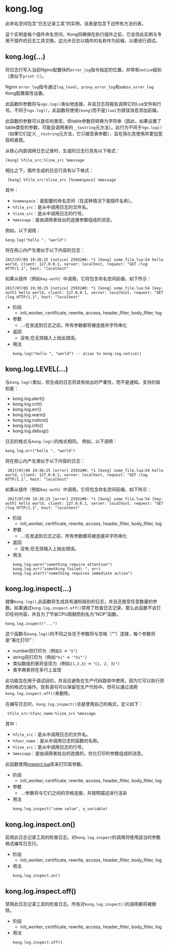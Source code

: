 # kong.log

此命名空间包含“日志记录工具”的实例，该表是包含下述所有方法的表。

这个实例是每个插件命名空间，Kong将确保在执行插件之前，它会将此实例与专用于插件的日志工具交换。这允许日志以插件的名称作为前缀，以便进行调试。

## kong.log(…)

将日志行写入当前Nginx配置块的`error_log`指令指定的位置，并带有`notice`级别（类似于`print（）`）。

Nginx `error_log`指令通过`log_level`，`proxy_error_log`和`admin_error_log` Kong配置属性设置。

此函数的参数将与`ngx.log()`类似地连接，并且日志将报告调用它的Lua文件和行号。不同于`ngx.log()`，此函数将使用`[kong]`而不是`[lua]`为错误消息添加前缀。

此函数的参数可以是任何类型，但table参数将转换为字符串（因此，如果设置了table类型的参数，可能会调用表的`__tostring`元方法）。此行为不同于`ngx.log()`（如果它们定义`__tostring`元方法，它只接受表参数），旨在简化其使用并更加宽容和直观。

从核心内部调用日志记录时，生成的日志行具有以下格式：
```
[kong] %file_src:%line_src %message
```
相比之下，插件生成的日志行具有以下格式：
```
 [kong] %file_src:%line_src [%namespace] %message
```

其中：

- `%namespace`：是配置的命名空间（在这种情况下是插件名称）。
- `%file_src`：是从中调用日志的文件名。
- `%line_src`：是从中调用日志的行号。
- `%message`：是由调用者给出的连接参数组成的消息。

例如，以下调用：
```
kong.log("hello ", "world")
```

将在核心内产生类似于以下内容的日志：
```
2017/07/09 19:36:25 [notice] 25932#0: *1 [kong] some_file.lua:54 hello world, client: 127.0.0.1, server: localhost, request: "GET /log HTTP/1.1", host: "localhost"
```
如果从插件（例如`key-auth`）中调用，它将包含命名空间前缀，如下所示：
```
2017/07/09 19:36:25 [notice] 25932#0: *1 [kong] some_file.lua:54 [key-auth] hello world, client: 127.0.0.1, server: localhost, request: "GET /log HTTP/1.1", host: "localhost"
```

- 阶段
	- init_worker, certificate, rewrite, access, header_filter, body_filter, log
- 参数
	- ...:在发送到日志之前，所有参数都将被连接并字符串化
- 返回
	- 没有;在无效输入上抛出错误。
- 用法
	```
    kong.log("hello ", "world") -- alias to kong.log.notice()
    ```

## kong.log.LEVEL(…)

与`kong.log()`类似，但生成的日志将具有<level>给出的严重性，而不是通知。支持的级别是：

- kong.log.alert()
- kong.log.crit()
- kong.log.err()
- kong.log.warn()
- kong.log.notice()
- kong.log.info()
- kong.log.debug()

日志的格式与`kong.log()`的格式相同。
例如，以下调用：

```
kong.log.err("hello ", "world")
```

将在核心内产生类似于以下内容的日志：
```
 2017/07/09 19:36:25 [error] 25932#0: *1 [kong] some_file.lua:54 hello world, client: 127.0.0.1, server: localhost, request: "GET /log HTTP/1.1", host: "localhost"
```

如果从插件（例如`key-auth`）中调用，它将包含命名空间前缀，如下所示：
```
 2017/07/09 19:36:25 [error] 25932#0: *1 [kong] some_file.lua:54 [key-auth] hello world, client: 127.0.0.1, server: localhost, request: "GET /log HTTP/1.1", host: "localhost"
```

- 阶段
	- init_worker, certificate, rewrite, access, header_filter, body_filter, log
- 参数
	- ...:在发送到日志之前，所有参数都将被连接并字符串化
- 返回
	- 没有;在无效输入上抛出错误。
- 用法
	```
    kong.log.warn("something require attention")
    kong.log.err("something failed: ", err)
    kong.log.alert("something requires immediate action")
    ```
    
## kong.log.inspect(…)

就像`kong.log()`,此函数将生成具有通知级别的日志，并且还接受任意数量的参数。如果通过`kong.log.inspect.off()`禁用了检查日志记录，那么此函数不会打印任何内容，并且为了节省CPU周期而别名为“NOP”函数。
```
kong.log.inspect("...")
```

这个函数与`kong.log()`的不同之处在于参数将与空格（“”）连接，每个参数将是“美化打印”：

- number将打印为（例如`5` -> `"5"`）
- string将打印为（例如`"hi"` -> `'"hi"'`）
- 类似数组的表将呈现为（例如`{1,2,3}` -> `"{1, 2, 3}"`）
- 类字典表将在多行上呈现

此功能旨在用于调试目的，并且应避免在生产代码路径中使用，因为它可以执行昂贵的格式化操作。现有语句可以保留在生产代码中，但可以通过调用`kong.log.inspect.off()`来删除。

在编写日志时，`kong.log.inspect()`总是使用自己的格式，定义如下：
```
 %file_src:%func_name:%line_src %message
```

其中：
- `%file_src`：是从中调用日志的文件名。
- `%func_name`：是从中调用日志的函数的名称。
- `%line_src`：是从中调用日志的行号。
- `%message`：是由调用者给出的连接的，优化打印的参数组成的消息。

此函数使用[inspect.lua](https://github.com/kikito/inspect.lua)库来打印其参数。

- 阶段
	- init_worker, certificate, rewrite, access, header_filter, body_filter, log
- 参数
	- ...:参数将与它们之间的空格连接，并按照描述进行渲染
- 用法
	```
    kong.log.inspect("some value", a_variable)
    ```

## kong.log.inspect.on()

启用此日志记录工具的检查日志。对`kong.log.inspect`的调用将使用适当的参数格式编写日志行。

- 阶段
	- init_worker, certificate, rewrite, access, header_filter, body_filter, log
- 用法
	```
    kong.log.inspect.on()
    ```
    
## kong.log.inspect.off()

禁用此日志记录工具的检查日志。所有对`kong.log.inspect()`的调用都将被删除。

- 阶段
	- init_worker, certificate, rewrite, access, header_filter, body_filter, log
- 用法
	```
    kong.log.inspect.off()
    ```











